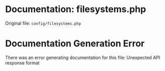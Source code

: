 # Documentation: filesystems.php

Original file: `config/filesystems.php`

# Documentation Generation Error

There was an error generating documentation for this file: Unexpected API response format